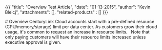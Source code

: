 {{{
  "title": "Overview Test Article",
  "date": "01-13-2015",
  "author": "Kevin Bleicj",
  "attachments": [],
  "related-products" : []
}}}

  <div class="overview">
# Overview
CenturyLink Cloud accounts start with a pre-defined resource (CPU/memory/storage) limit per data center. As customers grow their cloud usage, it's common to request an increase in resource limits.   Note that only paying customers will have their resource limits increased unless executive approval is given.
  </div>